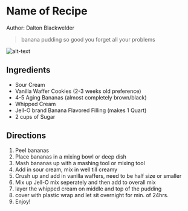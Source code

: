 # Name of Recipe

Author: Dalton Blackwelder

> banana pudding so good you forget all your problems

![alt-text](images/sample.png)

<!-- If your image is too big, you can use HTML -->
<!-- <img src="images/sample.png" width=250> -->

## Ingredients

- Sour Cream
- Vanilla Waffer Cookies (2-3 weeks old preference)
- 4-5 Aging Bananas (almost completely brown/black)
- Whipped Cream
- Jell-O brand Banana Flavored Filling (makes 1 Quart)
- 2 cups of Sugar

## Directions

1. Peel bananas
2. Place bananas in a mixing bowl or deep dish
3. Mash bananas up with a mashing tool or mixing tool
4. Add in sour cream, mix in well till creamy
5. Crush up and add in vanilla waffers, need to be half size or smaller
6. Mix up Jell-O mix seperately and then add to overall mix
7. layer the whipped cream on middle and top of the pudding
8. cover with plastic wrap and let sit overnight for min. of 24hrs.
9. Enjoy!


